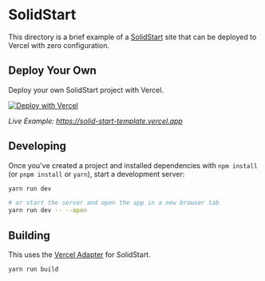 # SolidStart

This directory is a brief example of a [SolidStart](https://github.com/ryansolid/solid-start) site that can be deployed to Vercel with zero configuration.

## Deploy Your Own

Deploy your own SolidStart project with Vercel.

[![Deploy with Vercel](https://vercel.com/button)](https://vercel.com/new/clone?repository-url=https://github.com/vercel/vercel/tree/main/examples/solidstart&template=solidstart)

_Live Example: https://solid-start-template.vercel.app_

## Developing

Once you've created a project and installed dependencies with `npm install` (or `pnpm install` or `yarn`), start a development server:

```bash
yarn run dev

# or start the server and open the app in a new browser tab
yarn run dev -- --open
```

## Building

This uses the [Vercel Adapter](https://github.com/solidjs/solid-start/tree/main/packages/start-vercel) for SolidStart.

```bash
yarn run build
```
